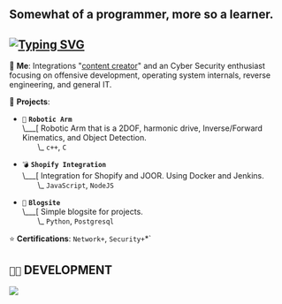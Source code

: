## Somewhat of a programmer, more so a learner.

## [![Typing SVG](https://readme-typing-svg.demolab.com?font=Terminess+Nerd+Font+Mono&duration=1999&pause=403&color=49F7B6FD&center=true&random=true&width=540&height=40&lines=Work+-%3E+Robotic+Arm;Work+-%3E+Blogsite;Work+-%3E+Network%2B;Work+-%3E+Security%2B;Work+-%3E+Shopify+Integration)](https://git.io/typing-svg)


💬 **Me**: Integrations "[content creator](https://www.youtube.com/@relic3359)" and an Cyber Security enthusiast focusing on offensive development, operating system internals, reverse engineering, and general IT.

🌱 **Projects**:

- `🦾` **`Robotic Arm`**<br>
\\___[ Robotic Arm that is a 2DOF, harmonic drive, Inverse/Forward Kinematics, and Object Detection.<br>
&nbsp;&nbsp;&nbsp;&nbsp;&nbsp;&nbsp;&nbsp;\\\_ `c++`, `C`

- `💣` **`Shopify Integration`**<br>
\\___[ Integration for Shopify and JOOR. Using Docker and Jenkins.<br>
&nbsp;&nbsp;&nbsp;&nbsp;&nbsp;&nbsp;&nbsp;\\\_ `JavaScript`, `NodeJS`

- `🐧` **`Blogsite`**<br>
\\___[ Simple blogsite for projects.<br>
&nbsp;&nbsp;&nbsp;&nbsp;&nbsp;&nbsp;&nbsp;\\\_ `Python`, `Postgresql`

⭐ **Certifications**: `Network+`, `Security+`*`

## `👨‍💻` DEVELOPMENT
[![](https://skillicons.dev/icons?i=c,cpp,python,javascript,nodejs,bash,powershell,visualstudio,vscode,windows,github,docker)](https://skillicons.dev)

